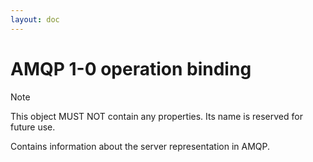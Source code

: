 ```yaml
---
layout: doc
---
```


# AMQP 1-0 operation binding

> [!NOTE]
> This object MUST NOT contain any properties. Its name is reserved for future use.

Contains information about the server representation in AMQP.
